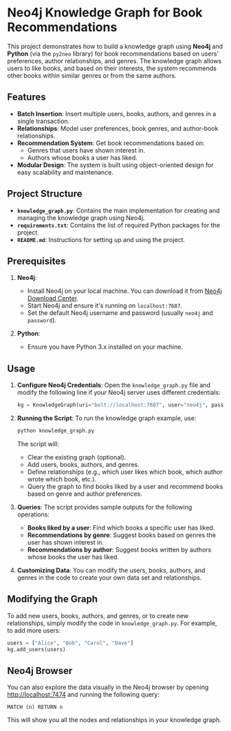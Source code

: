
# Neo4j Knowledge Graph for Book Recommendations

This project demonstrates how to build a knowledge graph using **Neo4j** and **Python** (via the `py2neo` library) for book recommendations based on users' preferences, author relationships, and genres. The knowledge graph allows users to like books, and based on their interests, the system recommends other books within similar genres or from the same authors.

## Features
- **Batch Insertion**: Insert multiple users, books, authors, and genres in a single transaction.
- **Relationships**: Model user preferences, book genres, and author-book relationships.
- **Recommendation System**: Get book recommendations based on:
  - Genres that users have shown interest in.
  - Authors whose books a user has liked.
- **Modular Design**: The system is built using object-oriented design for easy scalability and maintenance.

## Project Structure
- **`knowledge_graph.py`**: Contains the main implementation for creating and managing the knowledge graph using Neo4j.
- **`requirements.txt`**: Contains the list of required Python packages for the project.
- **`README.md`**: Instructions for setting up and using the project.

## Prerequisites

1. **Neo4j**:
   - Install Neo4j on your local machine. You can download it from [Neo4j Download Center](https://neo4j.com/download/).
   - Start Neo4j and ensure it's running on `localhost:7687`.
   - Set the default Neo4j username and password (usually `neo4j` and `password`).
   
2. **Python**:
   - Ensure you have Python 3.x installed on your machine.


## Usage

1. **Configure Neo4j Credentials**:
   Open the `knowledge_graph.py` file and modify the following line if your Neo4j server uses different credentials:
   ```python
   kg = KnowledgeGraph(uri="bolt://localhost:7687", user="neo4j", password="your_password")
   ```

2. **Running the Script**:
   To run the knowledge graph example, use:
   ```bash
   python knowledge_graph.py
   ```

   The script will:
   - Clear the existing graph (optional).
   - Add users, books, authors, and genres.
   - Define relationships (e.g., which user likes which book, which author wrote which book, etc.).
   - Query the graph to find books liked by a user and recommend books based on genre and author preferences.

3. **Queries**:
   The script provides sample outputs for the following operations:
   - **Books liked by a user**: Find which books a specific user has liked.
   - **Recommendations by genre**: Suggest books based on genres the user has shown interest in.
   - **Recommendations by author**: Suggest books written by authors whose books the user has liked.

4. **Customizing Data**:
   You can modify the users, books, authors, and genres in the code to create your own data set and relationships.


## Modifying the Graph

To add new users, books, authors, and genres, or to create new relationships, simply modify the code in `knowledge_graph.py`. For example, to add more users:

```python
users = ["Alice", "Bob", "Carol", "Dave"]
kg.add_users(users)
```

## Neo4j Browser

You can also explore the data visually in the Neo4j browser by opening [http://localhost:7474](http://localhost:7474) and running the following query:

```cypher
MATCH (n) RETURN n
```

This will show you all the nodes and relationships in your knowledge graph.
